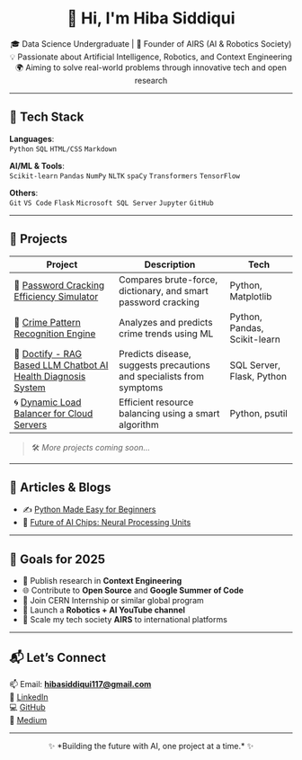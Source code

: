 <h1 align="center">👋 Hi, I'm Hiba Siddiqui</h1>

<p align="center">
🎓 Data Science Undergraduate | 🤖 Founder of AIRS (AI & Robotics Society) <br>
💡 Passionate about Artificial Intelligence, Robotics, and Context Engineering <br>
🌍 Aiming to solve real-world problems through innovative tech and open research
</p>

---

## 🔧 Tech Stack

**Languages**:  
`Python` `SQL` `HTML/CSS` `Markdown`

**AI/ML & Tools**:  
`Scikit-learn` `Pandas` `NumPy` `NLTK` `spaCy` `Transformers` `TensorFlow`

**Others**:  
`Git` `VS Code` `Flask` `Microsoft SQL Server` `Jupyter` `GitHub`

---

## 🚀 Projects

| Project | Description | Tech |
|--------|-------------|------|
| 🔐 [Password Cracking Efficiency Simulator](https://github.com/hibasiddiqui117/password-cracking-simulator) | Compares brute-force, dictionary, and smart password cracking | Python, Matplotlib |
| 🚨 [Crime Pattern Recognition Engine](https://github.com/hibasiddiqui117/crime-pattern-recognition) | Analyzes and predicts crime trends using ML | Python, Pandas, Scikit-learn |
| 🧠 [Doctify - RAG Based LLM Chatbot AI Health Diagnosis System](https://github.com/hibasiddiqui117/Doctify) | Predicts disease, suggests precautions and specialists from symptoms | SQL Server, Flask, Python |
| 🌀 [Dynamic Load Balancer for Cloud Servers](https://github.com/hibasiddiqui117/dynamic-load-balancer) | Efficient resource balancing using a smart algorithm | Python, psutil |

> 🛠️ *More projects coming soon...*

---

## 📝 Articles & Blogs

- ✍️ [Python Made Easy for Beginners](https://medium.com/@hibasiddiqui117)
- 🧠 [Future of AI Chips: Neural Processing Units](https://medium.com/@hibasiddiqui117)

---

## 🎯 Goals for 2025

- 📌 Publish research in **Context Engineering**
- 🌐 Contribute to **Open Source** and **Google Summer of Code**
- 🧪 Join CERN Internship or similar global program
- 💬 Launch a **Robotics + AI YouTube channel**
- 🚀 Scale my tech society **AIRS** to international platforms

---

## 📬 Let’s Connect

📫 Email: **hibasiddiqui117@gmail.com**  
🔗 [LinkedIn](https://linkedin.com/in/hiba-siddiqui-108618290)  
💻 [GitHub](https://github.com/hibasiddiqui117)  
📰 [Medium](https://medium.com/@hibasiddiqui117)

---

<p align="center">✨ *Building the future with AI, one project at a time.* ✨</p>
